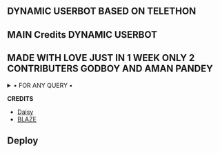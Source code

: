 ## DYNAMIC USERBOT BASED ON TELETHON 

## MAIN Credits DYNAMIC USERBOT

## MADE WITH LOVE JUST IN 1 WEEK ONLY 2 CONTRIBUTERS GODBOY AND AMAN PANDEY

<details>

  <summary> • FOR ANY QUERY • </summary>
<h2 align="center"> <a href="https://t.me/DYNAMICUSERBOTSUPPORT">JOIN OUR SUPPORT GROUP</a></h2>

</details>




<b>CREDITS</b>
- [Daisy](https://github.com/TeamDaisyX/DaisyX)
- [BLAZE](https://t.me/piroXpower)

## Deploy


